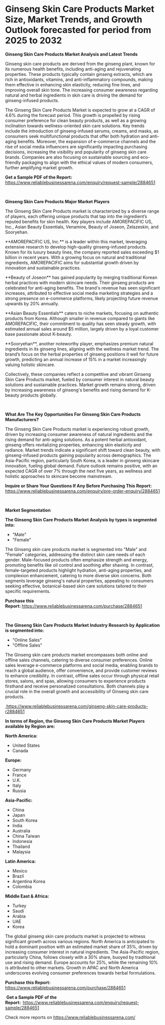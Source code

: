 <p><h1>Ginseng Skin Care Products Market Size, Market Trends, and Growth Outlook forecasted for period from 2025 to 2032</h1></p><p><strong>Ginseng Skin Care Products Market Analysis and Latest Trends</strong></p>
<p><p>Ginseng skin care products are derived from the ginseng plant, known for its numerous health benefits, including anti-aging and rejuvenating properties. These products typically contain ginseng extracts, which are rich in antioxidants, vitamins, and anti-inflammatory compounds, making them effective in enhancing skin elasticity, reducing fine lines, and improving overall skin tone. The increasing consumer awareness regarding natural and herbal ingredients in skin care is driving the demand for ginseng-infused products.</p><p>The Ginseng Skin Care Products Market is expected to grow at a CAGR of 4.6% during the forecast period. This growth is propelled by rising consumer preference for clean beauty products, as well as a growing inclination towards wellness-oriented skin care solutions. Key trends include the introduction of ginseng-infused serums, creams, and masks, as consumers seek multifunctional products that offer both hydration and anti-aging benefits. Moreover, the expansion of e-commerce channels and the rise of social media influencers are significantly impacting purchasing decisions, increasing the visibility and popularity of ginseng skin care brands. Companies are also focusing on sustainable sourcing and eco-friendly packaging to align with the ethical values of modern consumers, further amplifying market growth.</p></p>
<p><strong>Get a Sample PDF of the Report:&nbsp;</strong> <a href="https://www.reliablebusinessarena.com/enquiry/request-sample/2884651?utm_campaign=3254&utm_medium=2&utm_source=Github&utm_content=ia&utm_term=13032025&utm_id=ginseng-skin-care-products">https://www.reliablebusinessarena.com/enquiry/request-sample/2884651</a></p>
<p>&nbsp;</p>
<p><strong>Ginseng Skin Care Products Major Market Players</strong></p>
<p><p>The Ginseng Skin Care Products market is characterized by a diverse range of players, each offering unique products that tap into the ingredient’s reputed benefits for skin health. Key players include AMOREPACIFIC US, Inc., Asian Beauty Essentials, Venamine, Beauty of Joseon, Zelazeskin, and Sooryehan.</p><p>**AMOREPACIFIC US, Inc.** is a leader within this market, leveraging extensive research to develop high-quality ginseng-infused products. Known for its luxury beauty lines, the company reported sales exceeding $1 billion in recent years. With a growing focus on natural and traditional ingredients, AMOREPACIFIC aims for substantial growth driven by innovation and sustainable practices.</p><p>**Beauty of Joseon** has gained popularity by merging traditional Korean herbal practices with modern skincare needs. Their ginseng products are celebrated for anti-aging benefits. The brand's revenue has seen significant increases, attributed to effective social media marketing strategies and a strong presence on e-commerce platforms, likely projecting future revenue upwards by 20% annually.</p><p>**Asian Beauty Essentials** caters to niche markets, focusing on authentic products from Korea. Although smaller in revenue compared to giants like AMOREPACIFIC, their commitment to quality has seen steady growth, with estimated annual sales around $5 million, largely driven by a loyal customer base passionate about K-beauty.</p><p>**Sooryehan**, another noteworthy player, emphasizes premium natural ingredients in its ginseng lines, aligning with the wellness market trend. The brand’s focus on the herbal properties of ginseng positions it well for future growth, predicting an annual increase of 15% in a market increasingly valuing holistic skincare.</p><p>Collectively, these companies reflect a competitive and vibrant Ginseng Skin Care Products market, fueled by consumer interest in natural beauty solutions and sustainable practices. Market growth remains strong, driven by increasing awareness of ginseng's benefits and rising demand for K-beauty products globally.</p></p>
<p>&nbsp;</p>
<p><strong>What Are The Key Opportunities For Ginseng Skin Care Products Manufacturers?</strong></p>
<p><p>The Ginseng Skin Care Products market is experiencing robust growth, driven by increasing consumer awareness of natural ingredients and the rising demand for anti-aging solutions. As a potent herbal antioxidant, ginseng offers revitalizing properties, enhancing skin elasticity and radiance. Market trends indicate a significant shift toward clean beauty, with ginseng-infused products gaining popularity across demographics. The Asia-Pacific region, particularly South Korea, is a leader in ginseng skincare innovation, fueling global demand. Future outlook remains positive, with an expected CAGR of over 7% through the next five years, as wellness and holistic approaches to skincare become mainstream.</p></p>
<p><strong>Inquire or Share Your Questions If Any Before Purchasing This Report:</strong> <a href="https://www.reliablebusinessarena.com/enquiry/pre-order-enquiry/2884651?utm_campaign=3254&utm_medium=2&utm_source=Github&utm_content=ia&utm_term=13032025&utm_id=ginseng-skin-care-products">https://www.reliablebusinessarena.com/enquiry/pre-order-enquiry/2884651</a></p>
<p>&nbsp;</p>
<p><strong>Market Segmentation</strong></p>
<p><strong>The Ginseng Skin Care Products Market Analysis by types is segmented into:</strong></p>
<p><ul><li>"Male"</li><li>"Female"</li></ul></p>
<p><p>The Ginseng skin care products market is segmented into "Male" and "Female" categories, addressing the distinct skin care needs of each gender. Male-focused products often emphasize strength and energy, promoting benefits like oil control and soothing after shaving. In contrast, female-targeted products highlight hydration, anti-aging properties, and complexion enhancement, catering to more diverse skin concerns. Both segments leverage ginseng's natural properties, appealing to consumers seeking effective, botanical-based skin care solutions tailored to their specific requirements.</p></p>
<p><strong>Purchase this Report:&nbsp;</strong><a href="https://www.reliablebusinessarena.com/purchase/2884651?utm_campaign=3254&utm_medium=2&utm_source=Github&utm_content=ia&utm_term=13032025&utm_id=ginseng-skin-care-products">https://www.reliablebusinessarena.com/purchase/2884651</a></p>
<p>&nbsp;</p>
<p><strong>The Ginseng Skin Care Products Market Industry Research by Application is segmented into:</strong></p>
<p><ul><li>"Online Sales"</li><li>"Offline Sales"</li></ul></p>
<p><p>The Ginseng skin care products market encompasses both online and offline sales channels, catering to diverse consumer preferences. Online sales leverage e-commerce platforms and social media, enabling brands to reach a global audience, offer convenience, and provide customer reviews to enhance credibility. In contrast, offline sales occur through physical retail stores, salons, and spas, allowing consumers to experience products firsthand and receive personalized consultations. Both channels play a crucial role in the overall growth and accessibility of Ginseng skin care products.</p></p>
<p><a href="https://www.reliablebusinessarena.com/ginseng-skin-care-products-r2884651?utm_campaign=3254&utm_medium=2&utm_source=Github&utm_content=ia&utm_term=13032025&utm_id=ginseng-skin-care-products">&nbsp;https://www.reliablebusinessarena.com/ginseng-skin-care-products-r2884651</a></p>
<p><strong>In terms of Region, the Ginseng Skin Care Products Market Players available by Region are:</strong></p>
<p>
    <p> <strong> North America: </strong>
        <ul>
            <li>United States</li>
            <li>Canada</li>
        </ul>
        </p> 
    <p> <strong> Europe: </strong>
        <ul>
            <li>Germany</li>
            <li>France</li>
            <li>U.K.</li>
            <li>Italy</li>
            <li>Russia</li>
        </ul>
        </p> 
    <p> <strong> Asia-Pacific: </strong>
        <ul>
            <li>China</li>
            <li>Japan</li>
            <li>South Korea</li>
            <li>India</li>
            <li>Australia</li>
            <li>China Taiwan</li>
            <li>Indonesia</li>
            <li>Thailand</li>
            <li>Malaysia</li>
        </ul>
        </p> 
    <p> <strong> Latin America: </strong>
        <ul>
            <li>Mexico</li>
            <li>Brazil</li>
            <li>Argentina Korea</li>
            <li>Colombia</li>
        </ul>
        </p> 
    <p> <strong> Middle East & Africa: </strong>
        <ul>
            <li>Turkey</li>
            <li>Saudi</li>
            <li>Arabia</li>
            <li>UAE</li>
            <li>Korea</li>
        </ul>
    </p>
    </p>
<p><p>The global ginseng skin care products market is projected to witness significant growth across various regions. North America is anticipated to hold a dominant position with an estimated market share of 35%, driven by increasing consumer interest in natural ingredients. The Asia-Pacific region, particularly China, follows closely with a 30% share, buoyed by traditional use and rising demand. Europe accounts for 25%, while the remaining 10% is attributed to other markets. Growth in APAC and North America underscores evolving consumer preferences towards herbal formulations.</p></p>
<p><strong>Purchase this Report: </strong><a href="https://www.reliablebusinessarena.com/purchase/2884651?utm_campaign=3254&utm_medium=2&utm_source=Github&utm_content=ia&utm_term=13032025&utm_id=ginseng-skin-care-products">https://www.reliablebusinessarena.com/purchase/2884651</a></p>
<p>&nbsp;<strong>Get a Sample PDF of the Report:&nbsp;&nbsp;</strong><a href="https://www.reliablebusinessarena.com/enquiry/request-sample/2884651?utm_campaign=3254&utm_medium=2&utm_source=Github&utm_content=ia&utm_term=13032025&utm_id=ginseng-skin-care-products">https://www.reliablebusinessarena.com/enquiry/request-sample/2884651</a></p>
<p><strong></strong></p>
<p>Check more reports on <a href="https://www.reliablebusinessarena.com/?utm_campaign=3254&utm_medium=2&utm_source=Github&utm_content=ia&utm_term=13032025&utm_id=ginseng-skin-care-products">https://www.reliablebusinessarena.com/</a></p>